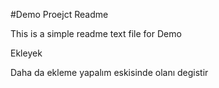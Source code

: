 #Demo Proejct Readme

This is a simple readme text file for Demo

Ekleyek

Daha da ekleme yapalım
eskisinde olanı degistir